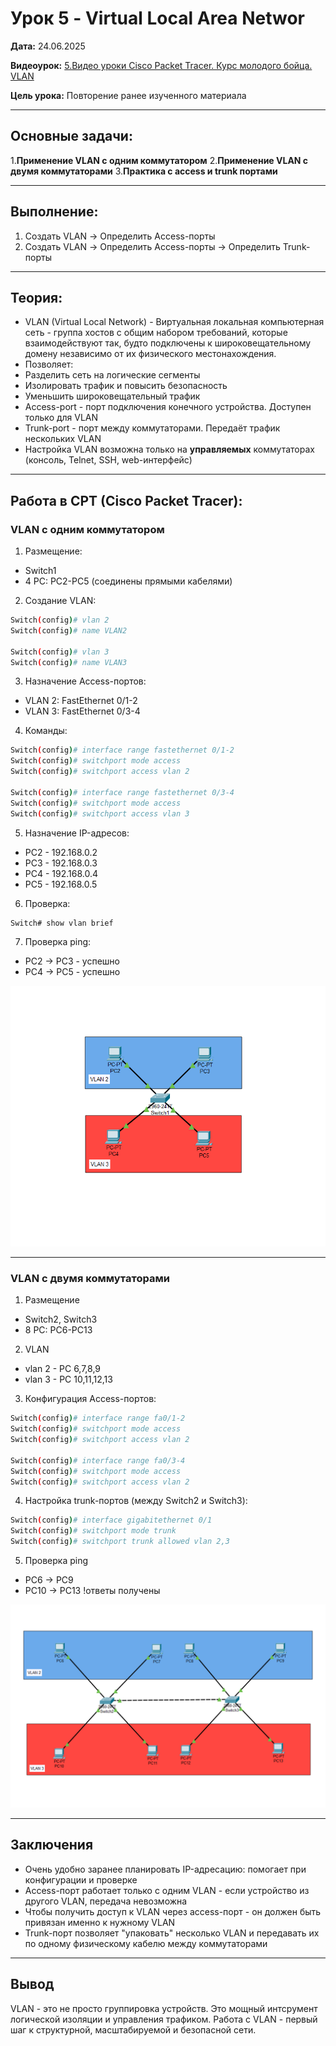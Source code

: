 # Урок 5 - Virtual Local Area Networ

**Дата:** 24.06.2025

**Видеоурок:** [5.Видео уроки Cisco Packet Tracer. Курс молодого бойца. VLAN](https://vkvideo.ru/video-32477510_456239182?t=21s)

**Цель урока:** Повторение ранее изученного материала

---

## Основные задачи: 
1.**Применение VLAN с одним коммутатором**
2.**Применение VLAN с двумя коммутаторами**
3.**Практика с access и trunk портами**

---

## Выполнение:
1. Создать VLAN -> Определить Access-порты
2. Создать VLAN -> Определить Access-порты -> Определить Trunk-порты
---

## Теория:
- VLAN (Virtual Local Network) - Виртуальная локальная компьютерная сеть - группа хостов с общим набором требований, которые взаимодействуют так, будто подключены к широковещательному домену независимо от их физического местонахождения.
- Позволяет:
 - Разделить сеть на логические сегменты
 - Изолировать трафик и повысить безопасность
 - Уменьшить широковещательный трафик
- Access-port - порт подключения конечного устройства. Доступен только для VLAN
- Trunk-port - порт между коммутаторами. Передаёт трафик нескольких VLAN
- Настройка VLAN возможна только на **управляемых** коммутаторах (консоль, Telnet, SSH, web-интерфейс)

---

## Работа в CPT (Cisco Packet Tracer):

### VLAN c одним коммутатором

1. Размещение:
- Switch1
- 4 PC: PC2-PC5 (соединены прямыми кабелями)

2. Создание VLAN:
```bash
Switch(config)# vlan 2
Switch(config)# name VLAN2

Switch(config)# vlan 3
Switch(config)# name VLAN3
```

3. Назначение Access-портов:
- VLAN 2: FastEthernet 0/1-2
- VLAN 3: FastEthernet 0/3-4

4. Команды: 
```bash
Switch(config)# interface range fastethernet 0/1-2
Switch(config)# switchport mode access
Switch(config)# switchport access vlan 2

Switch(config)# interface range fastethernet 0/3-4
Switch(config)# switchport mode access
Switch(config)# switchport access vlan 3
```

5. Назначение IP-адресов: 
- PC2 - 192.168.0.2 
- PC3 - 192.168.0.3 
- PC4 - 192.168.0.4 
- PC5 - 192.168.0.5 

6. Проверка:
```bash
Switch# show vlan brief
```

7. Проверка ping:
- PC2 -> PC3 - успешно
- PC4 -> PC5 - успешно

![Топология в Cisco Packet Tracer](./screenshots/final_vlan_switch1.png)

---

### VLAN с двумя коммутаторами

1. Размещение
- Switch2, Switch3
- 8 PC: PC6-PC13

2. VLAN
- vlan 2 - PC 6,7,8,9
- vlan 3 - PC 10,11,12,13

3. Конфигурация Access-портов:
```bash
Switch(config)# interface range fa0/1-2
Switch(config)# switchport mode access
Switch(config)# switchport access vlan 2

Switch(config)# interface range fa0/3-4
Switch(config)# switchport mode access
Switch(config)# switchport access vlan 2
```

4. Настройка trunk-портов (между Switch2 и Switch3):

```bash
Switch(config)# interface gigabitethernet 0/1
Switch(config)# switchport mode trunk
Switch(config)# switchport trunk allowed vlan 2,3
```

5. Проверка ping
- PC6 -> PC9 
- PC10 -> PC13
!ответы получены

![Топология в Cisco Packet Tracer](./screenshots/final_vlan_switch2-3.png)

---

##  Заключения 
- Очень удобно заранее планировать IP-адресацию: помогает при конфигурации и проверке
- Access-порт работает только с одним VLAN - если устройство из другого VLAN, передача невозможна
- Чтобы получить доступ к VLAN через access-порт - он должен быть привязан именно к нужному VLAN
- Trunk-порт позволяет "упаковать" несколько VLAN и передавать их по одному физическому кабелю между коммутаторами

---

## Вывод
VLAN - это не просто группировка устройств. Это мощный интсрумент логической изоляции и управления трафиком. 
Работа с VLAN - первый шаг к структурной, масштабируемой и безопасной сети.
